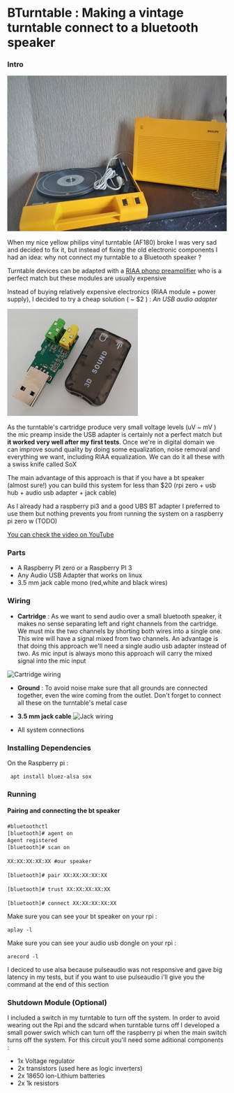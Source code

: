 # BTurntable : Making a vintage turntable connect to a bluetooth speaker


### Intro
 ![AF180](images/af180.jpg)

When my nice yellow philips vinyl turntable (AF180) broke I was very sad and decided to fix it, but instead of fixing the old electronic components I had an idea: why not connect my turntable to a Bluetooth speaker ? 

Turntable devices can be adapted with a [RIAA phono preamplifier](http://sound.whsites.net/project06.htm)  who is a perfect match but these modules are usually expensive

Instead of buying relatively expensive electronics (RIAA module + power supply), I decided to try a cheap solution  ( ~ $2 ) : *An USB audio adapter*

![](images/usb_audio_adapter.jpg)

As the turntable's cartridge produce very small voltage levels (uV ~ mV ) the mic preamp inside the USB adapter is certainly not a perfect match but **it worked very well after my first tests**.
Once we're in digital domain we can improve sound quality by doing some equalization,  noise removal and everything we want, including RIAA equalization. We can do it all these with a swiss knife called SoX

The main advantage of this approach is that if you have a bt speaker (almost sure!) you can build this system for less than $20 (rpi zero + usb hub + audio usb adapter + jack cable)

As I already had a raspberry pi3 and a good UBS BT adapter I preferred to use them but nothing prevents you from running the system on a raspberry pi zero w (TODO)

[You can check the video on YouTube](youtube.com)


### Parts

* A Raspberry PI zero or a Raspberry PI 3
* Any Audio USB Adapter that works on linux
* 3.5 mm jack cable mono (red,white and black wires)

### Wiring

 * **Cartridge** : As we want to send audio over a small bluetooth speaker, it makes no sense separating left and right channels from the cartridge. We must mix the two channels by shorting both wires into a single one. This wire will have a signal mixed from two channels. An advantage is that doing this approach we'll need a single audio usb adapter instead of two. As mic input is always mono this approach will carry the mixed signal into the mic input

 ![Cartridge wiring](images/cartridge_wiring.png)

 * **Ground** : To avoid noise make sure that all grounds are connected together, even the wire coming from the outlet. Don't forget to connect all these on the turntable's metal case

 * **3.5 mm jack cable**
 ![Jack wiring](images/jack_wiring.png)


 * All system connections


### Installing Dependencies

On the Raspberry pi : 
``` 
 apt install bluez-alsa sox
```

### Running 

#### Pairing and connecting the bt speaker 

```
#bluetoothctl
[bluetooth]# agent on
Agent registered
[bluetooth]# scan on

XX:XX:XX:XX:XX #our speaker 

[bluetooth]# pair XX:XX:XX:XX:XX

[bluetooth]# trust XX:XX:XX:XX:XX

[bluetooth]# connect XX:XX:XX:XX:XX

``` 


Make sure you can see your bt speaker on your rpi :
``` 
aplay -l 
``` 


Make sure you can see your audio usb dongle on your rpi :
``` 
arecord -l 
``` 



I deciced to use alsa because pulseaudio was not responsive and gave big latency in my tests, but if you want to use pulseaudio i'll give you the command at the end of this section




### Shutdown Module (Optional)

 I included a switch in my turntable to turn off the system. In order to avoid wearing out the Rpi and the sdcard when turntable turns off I developed a small power swich which can turn off the raspberry pi when the main switch turns off the system. For this circuit you'll need some aditional components :
 * 1x Voltage regulator
 * 2x transistors (used here as logic inverters)
 * 2x 18650 ion-Lithium batteries
 * 2x 1k resistors 





 

